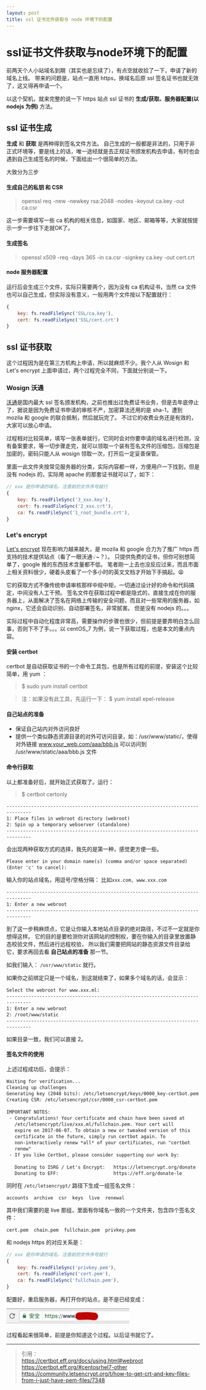 ```yaml
---
layout: post
title: ssl 证书文件获取与 node 环境下的配置
---
```


# ssl证书文件获取与node环境下的配置

前两天个人小站域名到期（其实也是忘续了），有点空就收拾了一下，申请了新的域名上线。
带来的问题是，站点一直用 https，换域名后原 ssl 签名证书也就无效了，这又得再申请一个。

以这个契机，就来完整的说一下 https 站点 ssl 证书的 **生成/获取、服务器配置(以 nodejs 为例)** 方法。

## ssl 证书生成

**生成** 和 **获取** 是两种得到签名文件方法。
自己生成的一般都是非法的，只用于非正式环境等，要是线上的话，唯一途经就是去正规证书颁发机构去申请，有时也会遇到自己生成签名的时候，下面给出一个很简单的方法。

大致分为三步

#### 生成自己的私钥 和 CSR

> openssl req -new -newkey rsa:2048 -nodes -keyout ca.key -out ca.csr

这一步需要填写一些 ca 机构的相关信息，如国家、地区、邮箱等等，大家就按提示一步一步往下走就OK了。

#### 生成签名

> openssl x509 -req -days 365 -in ca.csr -signkey ca.key -out cert.crt

#### node 服务器配置

运行后会生成三个文件，实际只需要两个，因为没有 ca 机构证书，当然 ca 文件也可以自己生成，但实际没有意义，一般用两个文件按以下配置就行：

~~~javascript
{
    key: fs.readFileSync('SSL/ca.key'),
    cert: fs.readFileSync('SSL/cert.crt')
}
~~~

## ssl 证书获取

这个过程因为是在第三方机构上申请，所以就麻烦不少。我个人从 Wosign 和 Let's encrypt 上面申请过，两个过程完全不同，下面就分别说一下。

### Wosign 沃通

[沃通](https://www.wosign.com/)是国内最大 ssl 签名颁发机构，之前也推出过免费证书业务，但是去年底停止了，据说是因为免费证书申请的审核不严，加密算法还用的是 sha-1，遭到 mozila 和 google 的联合抵制，然后就玩完了。
不过它的收费业务还是有效的，大家可以放心申请。

过程相对比较简单，填写一张表单就行，它同时会对你要申请的域名进行检测，没有备案要求，等一切步骤走完，就可以领取一个装有签名文件的压缩包，压缩包是加密的，密码只能人从 wosign 领取一次，打开后一定妥善保管。

里面一此文件夹按常见服务器的分类，实际内容都一样，方便用户一下找到，但是没有 nodejs 的，实际用 apache 的那套证书就可以了，如下：

~~~javascript
// xxx 是你申请的域名，注意前的文件序号就行
{
    key: fs.readFileSync('3_xxx.key'),          
    cert: fs.readFileSync('2_xxx.crt'),
    ca: fs.readFileSync('1_root_bundle.crt'),
}
~~~

### Let's encrypt

[Let's encrypt](https://letsencrypt.org/) 现在影响力越来越大，是 mozila 和 google 合力为了推广 https 而支持的技术提供站点（看了一眼沃通💡~？）。
只提供免费的证书，但你可别想简单了，google 推的东西技术含量都不低。
笔者刚一上去也没反应过来，而且市面上相关资料很少，硬着头皮看了一个多小时的英文文档才开始下手搞起。😫

它的获取方式不像传统申请审核那样中规中矩，一切通过设计好的命令和代码搞定，中间没有人工干预。
签名文件在获取过程中都是隐式的，直接生成在你的服务器上，从面解决了签名在网络上传输的安全问题，而且对一些常用的服务器，如 nginx，它还会自动识别、自动部署签名，非常腻害。
但是没有 nodejs 的。。。

实际过程中自动化程度非常高，需要操作的步骤也很少，但前提是要弄明白怎么回事，否则下不了手。。。以 centOS_7 为例，说一下获取过程，也是本文的重点内容。

#### 安装 certbot

certbot 是自动获取证书的一个命令工具包，也是所有过程的前提，安装这个比较简单，用 yum ：

> $ sudo yum install certbot

> 注：如果没有此工具，先运行一下：
> $ yum install epel-release

#### 自己站点的准备

* 保证自己站内对外访问良好
* 提供一个类似静态资源目录的对外可访问目录，如：/usr/www/static/，使得对外链接 www.your_web.com/aaa/bbb.js 可以访问到 /usr/www/static/aaa/bbb.js 文件

#### 命令行获取

以上都准备好后，就开始正式获取了。运行：

> $ certbot certonly

~~~shell
-------------------------------------------------------------------------------
1: Place files in webroot directory (webroot)
2: Spin up a temporary webserver (standalone)
-------------------------------------------------------------------------------
~~~

会出现两种获取方式的选择，我先的是第一种，感觉更方便一些。

~~~shell
Please enter in your domain name(s) (comma and/or space separated)  (Enter 'c' to cancel):
~~~

输入你的站点域名，用逗号/空格分隔： 比如`xxx.com, www.xxx.com`

~~~shell
-------------------------------------------------------------------------------
1: Enter a new webroot
-------------------------------------------------------------------------------
~~~

到了这一步稍麻烦点，它是让你输入本地站点目录的绝对路径，不过不一定就是你想得这样。
它的目的是要检测你对该网站的控制权，要在你输入的目录里放置静态校验文件，然后进行远程校验，
所以我们需要把网站的静态资源文件目录给它，要求再回去看 **自己站点的准备** 那一节。

如我们输入： `/usr/www/static` 就行。

如果你之前绑定只是一个域名，到这就结束了，如果多个域名的话，会显示： 

~~~shell
Select the webroot for www.xxx.ml:
-------------------------------------------------------------------------------
1: Enter a new webroot
2: /root/www/static
-------------------------------------------------------------------------------
~~~

如果目录一致，我们可以直接 2。

#### 签名文件的使用

上述过程成功后，会提示：

~~~shell
Waiting for verification...
Cleaning up challenges
Generating key (2048 bits): /etc/letsencrypt/keys/0000_key-certbot.pem
Creating CSR: /etc/letsencrypt/csr/0000_csr-certbot.pem

IMPORTANT NOTES:
 - Congratulations! Your certificate and chain have been saved at
   /etc/letsencrypt/live/xxx.ml/fullchain.pem. Your cert will
   expire on 2017-06-07. To obtain a new or tweaked version of this
   certificate in the future, simply run certbot again. To
   non-interactively renew *all* of your certificates, run "certbot
   renew"
 - If you like Certbot, please consider supporting our work by:

   Donating to ISRG / Let's Encrypt:   https://letsencrypt.org/donate
   Donating to EFF:                    https://eff.org/donate-le
~~~

同时在 `/etc/letsencrypt/` 路径下生成一组签名文件：

~~~shell
accounts  archive  csr  keys  live  renewal
~~~

其中我们需要的是 live 那组，里面有你域名一致的一个文件夹，包含四个签名文件：

~~~shell
cert.pem  chain.pem  fullchain.pem  privkey.pem
~~~

和 nodejs https 的对应关系是：

~~~javascript
// xxx 是你申请的域名，注意前的文件序号就行
{
    key: fs.readFileSync('privkey.pem'),          
    cert: fs.readFileSync('cert.pem'),
    ca: fs.readFileSync('fullchain.pem'),
}
~~~

配置好，重启服务器，再打开你的站点，是不是已经变成：

![/img/brower_https.png](/img/brower_https.png)

过程看起来很简单，前提是你知道这个过程。以后证书就它了。

---

> 引用：  
> https://certbot.eff.org/docs/using.html#webroot  
> https://certbot.eff.org/#centosrhel7-other  
> https://community.letsencrypt.org/t/how-to-get-crt-and-key-files-from-i-just-have-pem-files/7348


